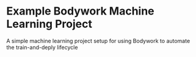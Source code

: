 # Example Bodywork Machine Learning Project

A simple machine learning project setup for using Bodywork to automate the train-and-deply lifecycle
